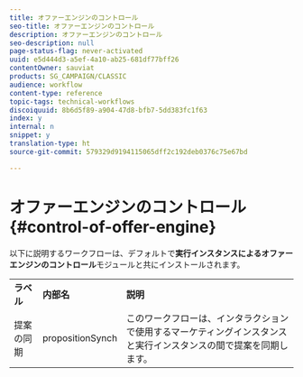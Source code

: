 ```yaml
---
title: オファーエンジンのコントロール
seo-title: オファーエンジンのコントロール
description: オファーエンジンのコントロール
seo-description: null
page-status-flag: never-activated
uuid: e5d444d3-a5ef-4a10-ab25-681df77bff26
contentOwner: sauviat
products: SG_CAMPAIGN/CLASSIC
audience: workflow
content-type: reference
topic-tags: technical-workflows
discoiquuid: 8b6d5f89-a904-47d8-bfb7-5dd383fc1f63
index: y
internal: n
snippet: y
translation-type: ht
source-git-commit: 579329d9194115065dff2c192deb0376c75e67bd

---
```



# オファーエンジンのコントロール{#control-of-offer-engine}

以下に説明するワークフローは、デフォルトで&#x200B;**実行インスタンスによるオファーエンジンのコントロール**&#x200B;モジュールと共にインストールされます。

<table> 
 <tbody> 
  <tr> 
   <td> <strong>ラベル</strong><br /> </td> 
   <td> <strong>内部名</strong><br /> </td> 
   <td> <strong>説明</strong><br /> </td> 
  </tr> 
  <tr> 
   <td> <span class="uicontrol">提案の同期</span> <br /> </td> 
   <td> <span class="uicontrol">propositionSynch</span> <br /> </td> 
   <td> このワークフローは、インタラクションで使用するマーケティングインスタンスと実行インスタンスの間で提案を同期します。<br /> </td> 
  </tr> 
 </tbody> 
</table>

